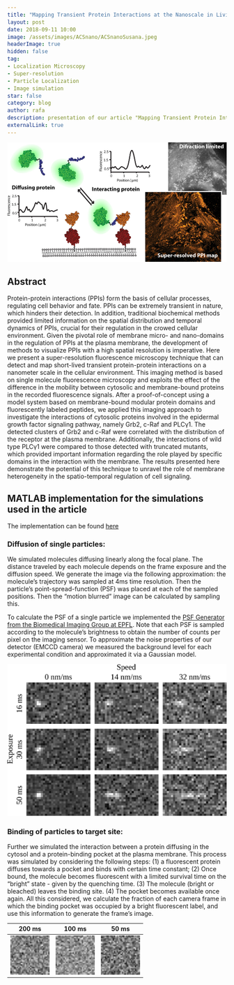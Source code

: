 ```yaml
---
title: "Mapping Transient Protein Interactions at the Nanoscale in Living Mammalian Cells"
layout: post
date: 2018-09-11 10:00
image: /assets/images/ACSnano/ACSnanoSusana.jpeg
headerImage: true
hidden: false
tag:
- Localization Microscopy
- Super-resolution
- Particle Localization
- Image simulation
star: false
category: blog
author: rafa
description: presentation of our article "Mapping Transient Protein Interactions at the Nanoscale in Living Mammalian Cells" by H. De Keersmaecker, R. Camacho, D. M. Rantasa, E. Fron, H. Uji-i, H. Mizuno, S. Rocha, ACS Nano 2018, acsnano.8b01227.
externalLink: true
---
```


[![imageTOC](/assets/images/ACSnano/ACSnanoSusana.jpeg "TOC")](https://pubs.acs.org/doi/10.1021/acsnano.8b01227)
## Abstract
Protein-protein interactions (PPIs) form the basis of cellular processes, regulating cell behavior and fate. PPIs can be extremely transient in nature, which hinders their detection. In addition, traditional biochemical methods provided limited information on the spatial distribution and temporal dynamics of PPIs, crucial for their regulation in the crowed cellular environment. Given the pivotal role of membrane micro- and nano-domains in the regulation of PPIs at the plasma membrane, the development of methods to visualize PPIs with a high spatial resolution is imperative. Here we present a super-resolution fluorescence microscopy technique that can detect and map short-lived transient protein-protein interactions on a nanometer scale in the cellular environment. This imaging method is based on single molecule fluorescence microscopy and exploits the effect of the difference in the mobility between cytosolic and membrane-bound proteins in the recorded fluorescence signals. After a proof-of-concept using a model system based on membrane-bound modular protein domains and fluorescently labeled peptides, we applied this imaging approach to investigate the interactions of cytosolic proteins involved in the epidermal growth factor signaling pathway, namely Grb2, c-Raf and PLCγ1. The detected clusters of Grb2 and c-Raf were correlated with the distribution of the receptor at the plasma membrane. Additionally, the interactions of wild type PLCγ1 were compared to those detected with truncated mutants, which provided important information regarding the role played by specific domains in the interaction with the membrane. The results presented here demonstrate the potential of this technique to unravel the role of membrane heterogeneity in the spatio-temporal regulation of cell signaling.


## MATLAB implementation for the simulations used in the article
The implementation can be found [here](https://github.com/CamachoDejay/diffusion_binding_simulations)

### Diffusion of single particles:
We simulated molecules diffusing linearly along the focal plane. The distance traveled by each molecule depends on the frame exposure and the diffusion speed. We generate the image via the following approximation: the molecule’s trajectory was sampled at 4ms time resolution. Then the particle’s point-spread-function (PSF) was placed at each of the sampled positions. Then the “motion blurred” image can be calculated by sampling this.

To calculate the PSF of a single particle we implemented the [PSF Generator from the Biomedical Imaging Group at EPFL]( http://bigwww.epfl.ch/algorithms/psfgenerator/). Note that each PSF is sampled according to the molecule’s brightness to obtain the number of counts per pixel on the imaging sensor. To approximate the noise properties of our detector (EMCCD camera) we measured the background level for each experimental condition and approximated it via a Gaussian model.

![image1](/assets/images/ACSnano/Diff.svg "Diffusion example")

### Binding of particles to target site:
Further we simulated the interaction between a protein diffusing in the cytosol and a protein-binding pocket at the plasma membrane. This process was simulated by considering the following steps: (1) a fluorescent protein diffuses towards a pocket and binds with certain time constant; (2) Once bound, the molecule becomes fluorescent with a limited survival time on the “bright” state - given by the quenching time. (3) The molecule (bright or bleached) leaves the binding site. (4) The pocket becomes available once again. All this considered, we calculate the fraction of each camera frame in which the binding pocket was occupied by a bright fluorescent label, and use this information to generate the frame’s image.

200 ms | 100 ms | 50 ms
------------ | ------------- | ------------- |
<img src="/assets/images/ACSnano/pocket_200_exp_30.gif" width="90" height="90"> | <img src="/assets/images/ACSnano/pocket_100_exp_30.gif" width="90" height="90">  | <img src="/assets/images/ACSnano/pocket_50_exp_30.gif" width="90" height="90"> |  
